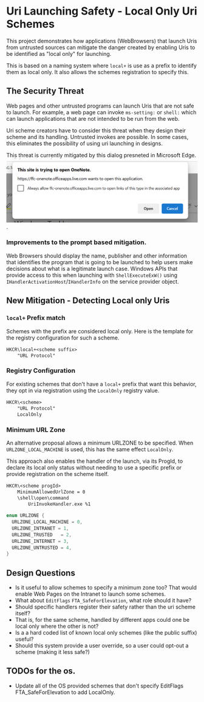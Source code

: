 # Uri Launching Safety - Local Only Uri Schemes

This project demonstrates how applications (WebBrowsers) that launch Uris from untrusted sources 
can mitigate the danger created by enabling Uris to be identified as "local only" for launching.

This is based on a naming system where `local+` is use as a prefix to identify them as
local only. It also allows the schemes registration to specify this.

## The Security Threat

Web pages and other untrusted programs can launch Uris that are not safe to launch. For example, a web page
can invoke `ms-setting:` or `shell:` which can launch applications that are not intended to be run from 
the web.

Uri scheme creators have to consider this threat when they design their scheme and its handling.
Untrusted invokes are possible. In some cases, this eliminates the possibility of using uri launching in designs.

This threat is currently mitigated by this dialog presneted in Microsoft Edge.
![Uri Launch Warning U I](UriLaunchWarningUI.png).

### Improvements to the prompt based mitigation.

Web Browsers should display the name, publisher and other information that identifies the program that is going
to be launched to help users make decisions about what is a legitimate launch case.
Windows APIs that provide access to this when launching with `ShellExecuteExW()` using 
`IHandlerActivationHost`/`IHandlerInfo` on the service provider object.

## New Mitigation - Detecting Local only Uris

### `local+` Prefix match

Schemes with the prefix are considered local only. Here is the template for the registry configuration
for such a scheme.
```
HKCR\local+<scheme suffix>
    "URL Protocol"
```

### Registry Configuration

For existing schemes that don't have a `local+` prefix that want this behavior, they opt in via registration
using the `LocalOnly` registry value.

```
HKCR\<scheme>
    "URL Protocol"
    LocalOnly
```

### Minimum URL Zone

An alternative proposal allows a minimum URLZONE to be specified. When `URLZONE_LOCAL_MACHINE`
is used, this has the same effect `LocalOnly`.

This approach also enables the handler of the launch, via its ProgId, to declare its local 
only status without needing to use a specific prefix or provide registration on the scheme itself.

```
HKCR\<scheme progId>
    MinimumAllowedUrlZone = 0
    \shell\open\command 
        UriInvokeHandler.exe %1
```

```cpp
enum URLZONE { 
  URLZONE_LOCAL_MACHINE	= 0,
  URLZONE_INTRANET = 1,
  URLZONE_TRUSTED	= 2,
  URLZONE_INTERNET = 3,
  URLZONE_UNTRUSTED = 4,
}
```

## Design Questions

- Is it useful to allow schemes to specify a minimum zone too? 
That would enable Web Pages on the Intranet to launch some schemes.
- What about `EditFlags` `FTA_SafeForElevation`, what role should it have?
- Should specific handlers register their safety rather than the uri scheme itself? 
- That is, for the same scheme, handled by different apps could one be local only where the other is not?
- Is a a hard coded list of known local only schemes (like the public suffix) useful?
- Should this system provide a user override, so a user could opt-out a scheme (making it less safe?)

## TODOs for the os.
- Update all of the OS provided schemes that don't specify EditFlags FTA_SafeForElevation to add LocalOnly.

